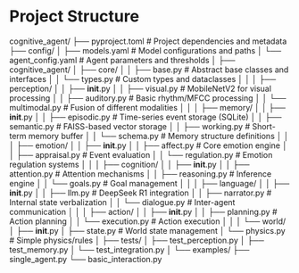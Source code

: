 # Project Structure
cognitive_agent/
├── pyproject.toml           # Project dependencies and metadata
├── config/
│   ├── models.yaml         # Model configurations and paths
│   └── agent_config.yaml   # Agent parameters and thresholds
│
├── cognitive_agent/
│   ├── core/
│   │   ├── base.py        # Abstract base classes and interfaces
│   │   └── types.py       # Custom types and dataclasses
│   │
│   ├── perception/
│   │   ├── __init__.py
│   │   ├── visual.py      # MobileNetV2 for visual processing
│   │   ├── auditory.py    # Basic rhythm/MFCC processing
│   │   └── multimodal.py  # Fusion of different modalities
│   │
│   ├── memory/
│   │   ├── __init__.py
│   │   ├── episodic.py    # Time-series event storage (SQLite)
│   │   ├── semantic.py    # FAISS-based vector storage
│   │   ├── working.py     # Short-term memory buffer
│   │   └── schema.py      # Memory structure definitions
│   │
│   ├── emotion/
│   │   ├── __init__.py
│   │   ├── affect.py      # Core emotion engine
│   │   ├── appraisal.py   # Event evaluation
│   │   └── regulation.py  # Emotion regulation systems
│   │
│   ├── cognition/
│   │   ├── __init__.py
│   │   ├── attention.py   # Attention mechanisms
│   │   ├── reasoning.py   # Inference engine
│   │   └── goals.py       # Goal management
│   │
│   ├── language/
│   │   ├── __init__.py
│   │   ├── llm.py        # DeepSeek R1 integration
│   │   ├── narrator.py   # Internal state verbalization
│   │   └── dialogue.py   # Inter-agent communication
│   │
│   ├── action/
│   │   ├── __init__.py
│   │   ├── planning.py   # Action planning
│   │   └── execution.py  # Action execution
│   │
│   └── world/
│       ├── __init__.py
│       ├── state.py      # World state management
│       └── physics.py    # Simple physics/rules
│
├── tests/
│   ├── test_perception.py
│   ├── test_memory.py
│   └── test_integration.py
│
└── examples/
    ├── single_agent.py
    └── basic_interaction.py